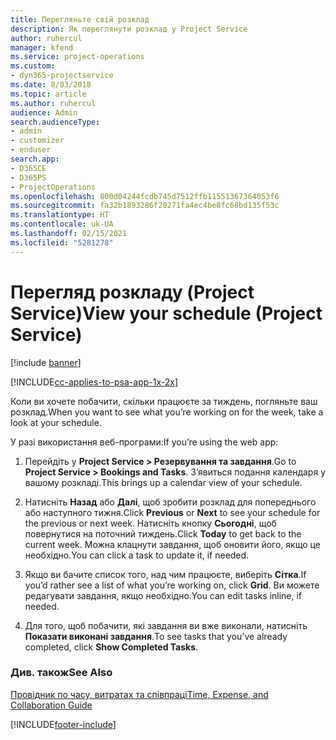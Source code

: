 ```yaml
---
title: Перегляньте свій розклад
description: Як переглянути розклад у Project Service
author: ruhercul
manager: kfend
ms.service: project-operations
ms.custom:
- dyn365-projectservice
ms.date: 8/03/2018
ms.topic: article
ms.author: ruhercul
audience: Admin
search.audienceType:
- admin
- customizer
- enduser
search.app:
- D365CE
- D365PS
- ProjectOperations
ms.openlocfilehash: 800d04244fcdb745d7512ffb11551367364053f6
ms.sourcegitcommit: fa32b1893286f20271fa4ec4be8fc68bd135f53c
ms.translationtype: HT
ms.contentlocale: uk-UA
ms.lasthandoff: 02/15/2021
ms.locfileid: "5281278"
---
```

# <a name="view-your-schedule-project-service"></a><span data-ttu-id="db8ef-103">Перегляд розкладу (Project Service)</span><span class="sxs-lookup"><span data-stu-id="db8ef-103">View your schedule (Project Service)</span></span>

[!include [banner](../includes/psa-now-project-operations.md)]

[!INCLUDE[cc-applies-to-psa-app-1x-2x](../includes/cc-applies-to-psa-app-1x-2x.md)]

<span data-ttu-id="db8ef-104">Коли ви хочете побачити, скільки працюєте за тиждень, погляньте ваш розклад.</span><span class="sxs-lookup"><span data-stu-id="db8ef-104">When you want to see what you’re working on for the week, take a look at your schedule.</span></span>  
  
 <span data-ttu-id="db8ef-105">У разі використання веб-програми:</span><span class="sxs-lookup"><span data-stu-id="db8ef-105">If you’re using the web app:</span></span>  
  
1.  <span data-ttu-id="db8ef-106">Перейдіть у **Project Service > Резервування та завдання**.</span><span class="sxs-lookup"><span data-stu-id="db8ef-106">Go to **Project Service > Bookings and Tasks**.</span></span> <span data-ttu-id="db8ef-107">З’явиться подання календаря у вашому розкладі.</span><span class="sxs-lookup"><span data-stu-id="db8ef-107">This brings up a calendar view of your schedule.</span></span>  
  
2.  <span data-ttu-id="db8ef-108">Натисніть **Назад** або **Далі**, щоб зробити розклад для попереднього або наступного тижня.</span><span class="sxs-lookup"><span data-stu-id="db8ef-108">Click **Previous** or **Next** to see your schedule for the previous or next week.</span></span> <span data-ttu-id="db8ef-109">Натисніть кнопку **Сьогодні**, щоб повернутися на поточний тиждень.</span><span class="sxs-lookup"><span data-stu-id="db8ef-109">Click **Today** to get back to the current week.</span></span> <span data-ttu-id="db8ef-110">Можна клацнути завдання, щоб оновити його, якщо це необхідно.</span><span class="sxs-lookup"><span data-stu-id="db8ef-110">You can click a task to update it, if needed.</span></span>  
  
3.  <span data-ttu-id="db8ef-111">Якщо ви бачите список того, над чим працюєте, виберіть **Сітка**.</span><span class="sxs-lookup"><span data-stu-id="db8ef-111">If you’d rather see a list of what you’re working on, click **Grid**.</span></span> <span data-ttu-id="db8ef-112">Ви можете редагувати завдання, якщо необхідно.</span><span class="sxs-lookup"><span data-stu-id="db8ef-112">You can edit tasks inline, if needed.</span></span>  
  
4.  <span data-ttu-id="db8ef-113">Для того, щоб побачити, які завдання ви вже виконали, натисніть **Показати виконані завдання**.</span><span class="sxs-lookup"><span data-stu-id="db8ef-113">To see tasks that you’ve already completed, click **Show Completed Tasks**.</span></span>  
  
### <a name="see-also"></a><span data-ttu-id="db8ef-114">Див. також</span><span class="sxs-lookup"><span data-stu-id="db8ef-114">See Also</span></span>  
 [<span data-ttu-id="db8ef-115">Провідник по часу, витратах та співпраці</span><span class="sxs-lookup"><span data-stu-id="db8ef-115">Time, Expense, and Collaboration Guide</span></span>](../psa/time-expense-collaboration-guide.md)


[!INCLUDE[footer-include](../includes/footer-banner.md)]
